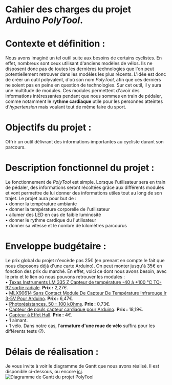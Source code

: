 <h1>Cahier des charges du projet Arduino <em>PolyTool</em>.</h1>


<h1>Contexte et définition :</h1>
Nous avons imaginé un tel outil suite aux besoins de certains cyclistes. En effet, nombreux sont ceux utilisant d'anciens modèles de vélos. Ils ne disposent donc pas de toutes les dernières technologies que l'on peut potentiellement retrouver dans les modèles les plus récents. L'idée est donc de créer un outil polyvalent, d'où son nom <em>PolyTool</em>, afin que ces derniers ne soient pas en peine en question de technologies. Sur cet outil, il y aura une multitude de modules. Ces modules permettent d'avoir des informations intéressantes pendant que nous sommes en train de pédaler, comme notamment le <strong>rythme cardiaque</strong> utile pour les personnes atteintes d'<em>hypertension</em> mais voulant tout de même faire du sport.
<h1>Objectifs du projet :</h1>
Offrir un outil délivrant des informations importantes au cycliste durant son parcours.
<h1>Description fonctionnel du projet :</h1>
Le fonctionnement de <em>PolyTool</em> est simple. Lorsque l'utilisateur sera en train de pédaler, des informations seront récoltées grâce aux différents modules et vont permettre de lui donner des informations utiles tout au long de son trajet.
Le projet aura pour but de :
<br>
• donner la température ambiante
<br>
• donner la température corporelle de l'utilisateur
<br>
• allumer des LED en cas de faible luminosité
<br>
• donner le rythme cardique du l'utilisateur
<br>
• donner sa vitesse et le nombre de kilomètres parcourus
<h1>Enveloppe budgétaire :</h1>
Le prix global du projet n'excède pas 25€ (en prenant en compte le fait que nous disposons déjà d'une carte Arduino). On peut monter jusqu'à 35€ en fonction des prix du marché.
En effet, voici ce dont nous avons besoin, avec le prix et le lien où nous pouvons retrouver les modules :
<br>
  • <a href="https://www.conrad.fr/p/texas-instruments-lm-335-z-capteur-de-temperature-40-a-100-c-to-92-sortie-radiale-176656">Texas Instruments LM 335 Z Capteur de température -40 à +100 °C TO-92 sortie radiale</a>.
  <strong>Prix :</strong> 2,27€.
<br>
  • <a href="https://www.amazon.fr/MLX90614-Contact-Capteur-Temp%C3%A9rature-Infrarouge/dp/B0752D444T/">MLX90614 Sans Contact Module De Capteur De Température Infrarouge Ir 3-5V Pour Arduino</a>.
  <strong>Prix :</strong> 6,47€.
<br>
  • <a href="https://www.amazon.fr/Sodial-20x-Photorésistances-50-100-kOhms/dp/B00HUHC9D2/">Photorésistances, 50 – 100 kOhms</a>.
  <strong>Prix :</strong> 0,73€.
<br>
  • <a href="https://www.amazon.fr/Capteur-pouls-capteur-cardiaque-Arduino/dp/B01DKET4LS">Capteur de pouls capteur cardiaque pour Arduino</a>.
  <strong>Prix :</strong> 18,19€.
<br>
  • <a href="https://www.amazon.fr/Daorier-magn%C3%A9tique-lin%C3%A9aire-Capteur-Arduino/dp/B06WWHZ4C6/">Capteur à Effet Hall</a>.
  <strong>Prix :</strong> 4€.
<br>
  • 1 aimant.
<br>
  • 1 vélo. Dans notre cas, l'<strong>armature d'une roue de vélo</strong> suffira pour les différents tests (?).
<h1>Délais de réalisation :</h1>
Je vous invite à voir le diagramme de Gantt que nous avons réalisé. Il est disponible ci-dessous, ou encore <a href="https://github.com/PolyTool/PolyTool/blob/master/Ressources/Diagramme%20de%20Gantt.png">ici</a>.
<img src="https://raw.githubusercontent.com/PolyTool/PolyTool/master/Ressources/Diagramme%20de%20Gantt.png" alt="Diagramme de Gantt du projet PolyTool"/>
